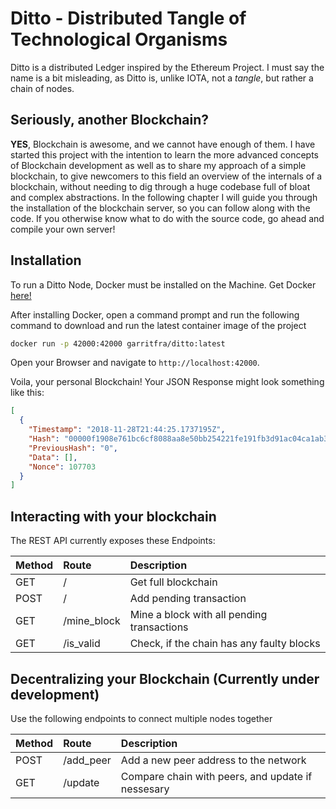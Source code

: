 # Ditto - Distributed Tangle of Technological Organisms

Ditto is a distributed Ledger inspired by the Ethereum Project. I must say the name is a bit misleading, as Ditto is, unlike IOTA, not a _tangle_, but rather a chain of nodes.

## Seriously, another Blockchain?

**YES**, Blockchain is awesome, and we cannot have enough of them. I have started this project with the intention to learn the more advanced concepts of Blockchain development as well as to share my approach of a simple blockchain, to give newcomers to this field an overview of the internals of a blockchain, without needing to dig through a huge codebase full of bloat and complex abstractions. In the following chapter I will guide you through the installation of the blockchain server, so you can follow along with the code. If you otherwise know what to do with the source code, go ahead and compile your own server!

## Installation

To run a Ditto Node, Docker must be installed on the Machine. Get Docker [here!](https://docs.docker.com/install/)

After installing Docker, open a command prompt and run the following command to download and run the latest container image of the project

```bash
docker run -p 42000:42000 garritfra/ditto:latest
```

Open your Browser and navigate to `http://localhost:42000`.

Voila, your personal Blockchain! Your JSON Response might look something like this:

```json
[
  {
    "Timestamp": "2018-11-28T21:44:25.1737195Z",
    "Hash": "00000f1908e761bc6cf8088aa8e50bb254221fe191fb3d91ac04ca1ab3da2847",
    "PreviousHash": "0",
    "Data": [],
    "Nonce": 107703
  }
]
```

## Interacting with your blockchain

The REST API currently exposes these Endpoints:

| Method | Route       | Description                                |
| :----- | :---------- | :----------------------------------------- |
| GET    | /           | Get full blockchain                        |
| POST   | /           | Add pending transaction                    |
| GET    | /mine_block | Mine a block with all pending transactions |
| GET    | /is_valid   | Check, if the chain has any faulty blocks  |


## Decentralizing your Blockchain (Currently under development)

Use the following endpoints to connect multiple nodes together

| Method | Route     | Description                                       |
| :----- | :-------- | :------------------------------------------------ |
| POST   | /add_peer | Add a new peer address to the network             |
| GET    | /update   | Compare chain with peers, and update if nessesary |